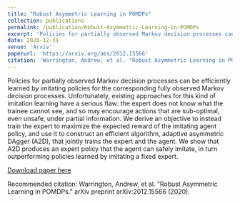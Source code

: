 ```yaml
---
title: "Robust Asymmetric Learning in POMDPs"
collection: publications
permalink: /publication/Robust-Asymmetric-Learning-in-POMDPs
excerpt: 'Policies for partially observed Markov decision processes can be efficiently learned by imitating policies for the corresponding fully observed Markov decision processes. Unfortunately, existing approaches for this kind of imitation learning have a serious flaw: the expert does not know what the trainee cannot see, and so may encourage actions that are sub-optimal, even unsafe, under partial information. We derive an objective to instead train the expert to maximize the expected reward of the imitating agent policy, and use it to construct an efficient algorithm, adaptive asymmetric DAgger (A2D), that jointly trains the expert and the agent. We show that A2D produces an expert policy that the agent can safely imitate, in turn outperforming policies learned by imitating a fixed expert.'
date: 2020-12-31
venue: 'Arxiv'
paperurl: 'https://arxiv.org/abs/2012.15566'
citation: 'Warrington, Andrew, et al. "Robust Asymmetric Learning in POMDPs." arXiv preprint arXiv:2012.15566 (2020).'
---
```

Policies for partially observed Markov decision processes can be efficiently learned by imitating policies for the corresponding fully observed Markov decision processes. Unfortunately, existing approaches for this kind of imitation learning have a serious flaw: the expert does not know what the trainee cannot see, and so may encourage actions that are sub-optimal, even unsafe, under partial information. We derive an objective to instead train the expert to maximize the expected reward of the imitating agent policy, and use it to construct an efficient algorithm, adaptive asymmetric DAgger (A2D), that jointly trains the expert and the agent. We show that A2D produces an expert policy that the agent can safely imitate, in turn outperforming policies learned by imitating a fixed expert.

[Download paper here](https://arxiv.org/abs/2012.15566.pdf)

Recommended citation: Warrington, Andrew, et al. "Robust Asymmetric Learning in POMDPs." arXiv preprint arXiv:2012.15566 (2020).
